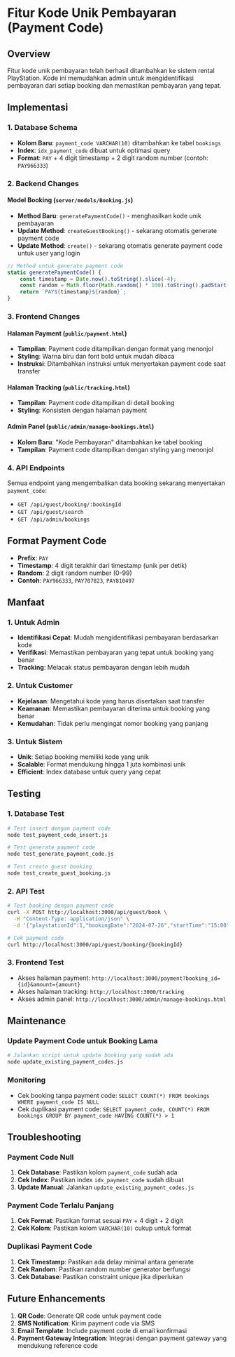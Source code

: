 # Fitur Kode Unik Pembayaran (Payment Code)

## Overview
Fitur kode unik pembayaran telah berhasil ditambahkan ke sistem rental PlayStation. Kode ini memudahkan admin untuk mengidentifikasi pembayaran dari setiap booking dan memastikan pembayaran yang tepat.

## Implementasi

### 1. Database Schema
- **Kolom Baru**: `payment_code VARCHAR(10)` ditambahkan ke tabel `bookings`
- **Index**: `idx_payment_code` dibuat untuk optimasi query
- **Format**: `PAY` + 4 digit timestamp + 2 digit random number (contoh: `PAY966333`)

### 2. Backend Changes

#### Model Booking (`server/models/Booking.js`)
- **Method Baru**: `generatePaymentCode()` - menghasilkan kode unik pembayaran
- **Update Method**: `createGuestBooking()` - sekarang otomatis generate payment code
- **Update Method**: `create()` - sekarang otomatis generate payment code untuk user yang login

```javascript
// Method untuk generate payment code
static generatePaymentCode() {
    const timestamp = Date.now().toString().slice(-4);
    const random = Math.floor(Math.random() * 100).toString().padStart(2, '0');
    return `PAY${timestamp}${random}`;
}
```

### 3. Frontend Changes

#### Halaman Payment (`public/payment.html`)
- **Tampilan**: Payment code ditampilkan dengan format yang menonjol
- **Styling**: Warna biru dan font bold untuk mudah dibaca
- **Instruksi**: Ditambahkan instruksi untuk menyertakan payment code saat transfer

#### Halaman Tracking (`public/tracking.html`)
- **Tampilan**: Payment code ditampilkan di detail booking
- **Styling**: Konsisten dengan halaman payment

#### Admin Panel (`public/admin/manage-bookings.html`)
- **Kolom Baru**: "Kode Pembayaran" ditambahkan ke tabel booking
- **Tampilan**: Payment code ditampilkan dengan styling yang menonjol

### 4. API Endpoints
Semua endpoint yang mengembalikan data booking sekarang menyertakan `payment_code`:
- `GET /api/guest/booking/:bookingId`
- `GET /api/guest/search`
- `GET /api/admin/bookings`

## Format Payment Code
- **Prefix**: `PAY`
- **Timestamp**: 4 digit terakhir dari timestamp (unik per detik)
- **Random**: 2 digit random number (0-99)
- **Contoh**: `PAY966333`, `PAY707823`, `PAY810497`

## Manfaat

### 1. Untuk Admin
- **Identifikasi Cepat**: Mudah mengidentifikasi pembayaran berdasarkan kode
- **Verifikasi**: Memastikan pembayaran yang tepat untuk booking yang benar
- **Tracking**: Melacak status pembayaran dengan lebih mudah

### 2. Untuk Customer
- **Kejelasan**: Mengetahui kode yang harus disertakan saat transfer
- **Keamanan**: Memastikan pembayaran diterima untuk booking yang benar
- **Kemudahan**: Tidak perlu mengingat nomor booking yang panjang

### 3. Untuk Sistem
- **Unik**: Setiap booking memiliki kode yang unik
- **Scalable**: Format mendukung hingga 1 juta kombinasi unik
- **Efficient**: Index database untuk query yang cepat

## Testing

### 1. Database Test
```bash
# Test insert dengan payment code
node test_payment_code_insert.js

# Test generate payment code
node test_generate_payment_code.js

# Test create guest booking
node test_create_guest_booking.js
```

### 2. API Test
```bash
# Test booking dengan payment code
curl -X POST http://localhost:3000/api/guest/book \
  -H "Content-Type: application/json" \
  -d '{"playstationId":1,"bookingDate":"2024-07-26","startTime":"15:00","durationHours":1,"customerName":"Test","customerEmail":"test@example.com","customerPhone":"08123456789"}'

# Cek payment code
curl http://localhost:3000/api/guest/booking/{bookingId}
```

### 3. Frontend Test
- Akses halaman payment: `http://localhost:3000/payment?booking_id={id}&amount={amount}`
- Akses halaman tracking: `http://localhost:3000/tracking`
- Akses admin panel: `http://localhost:3000/admin/manage-bookings.html`

## Maintenance

### Update Payment Code untuk Booking Lama
```bash
# Jalankan script untuk update booking yang sudah ada
node update_existing_payment_codes.js
```

### Monitoring
- Cek booking tanpa payment code: `SELECT COUNT(*) FROM bookings WHERE payment_code IS NULL`
- Cek duplikasi payment code: `SELECT payment_code, COUNT(*) FROM bookings GROUP BY payment_code HAVING COUNT(*) > 1`

## Troubleshooting

### Payment Code Null
1. **Cek Database**: Pastikan kolom `payment_code` sudah ada
2. **Cek Index**: Pastikan index `idx_payment_code` sudah dibuat
3. **Update Manual**: Jalankan `update_existing_payment_codes.js`

### Payment Code Terlalu Panjang
1. **Cek Format**: Pastikan format sesuai `PAY` + 4 digit + 2 digit
2. **Cek Kolom**: Pastikan kolom `VARCHAR(10)` cukup untuk format

### Duplikasi Payment Code
1. **Cek Timestamp**: Pastikan ada delay minimal antara generate
2. **Cek Random**: Pastikan random number generator berfungsi
3. **Cek Database**: Pastikan constraint unique jika diperlukan

## Future Enhancements
1. **QR Code**: Generate QR code untuk payment code
2. **SMS Notification**: Kirim payment code via SMS
3. **Email Template**: Include payment code di email konfirmasi
4. **Payment Gateway Integration**: Integrasi dengan payment gateway yang mendukung reference code 